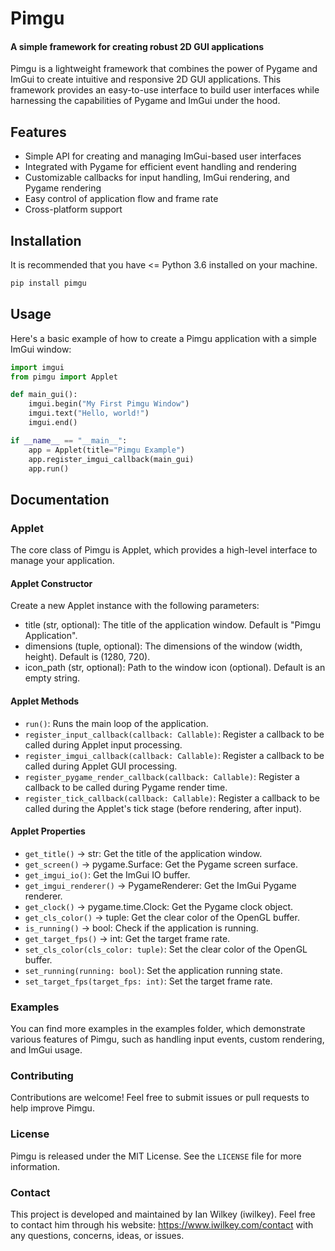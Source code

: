 # Pimgu
#### A simple framework for creating robust 2D GUI applications

Pimgu is a lightweight framework that combines the power of Pygame and ImGui to create intuitive and responsive 2D GUI applications. This framework provides an easy-to-use interface to build user interfaces while harnessing the capabilities of Pygame and ImGui under the hood.

## Features

- Simple API for creating and managing ImGui-based user interfaces
- Integrated with Pygame for efficient event handling and rendering
- Customizable callbacks for input handling, ImGui rendering, and Pygame rendering
- Easy control of application flow and frame rate
- Cross-platform support

## Installation

It is recommended that you have <= Python 3.6 installed on your machine.

``` bash
pip install pimgu
```

## Usage

Here's a basic example of how to create a Pimgu application with a simple ImGui window:

``` python
import imgui
from pimgu import Applet

def main_gui():
    imgui.begin("My First Pimgu Window")
    imgui.text("Hello, world!")
    imgui.end()

if __name__ == "__main__":
    app = Applet(title="Pimgu Example")
    app.register_imgui_callback(main_gui)
    app.run()
```

## Documentation

### Applet

The core class of Pimgu is Applet, which provides a high-level interface to manage your application.

#### Applet Constructor

Create a new Applet instance with the following parameters:

- title (str, optional): The title of the application window. Default is "Pimgu Application".
- dimensions (tuple, optional): The dimensions of the window (width, height). Default is (1280, 720).
- icon_path (str, optional): Path to the window icon (optional). Default is an empty string.

#### Applet Methods

- `run()`: Runs the main loop of the application.
- `register_input_callback(callback: Callable)`: Register a callback to be called during Applet input processing.
- `register_imgui_callback(callback: Callable)`: Register a callback to be called during Applet GUI processing.
- `register_pygame_render_callback(callback: Callable)`: Register a callback to be called during Pygame render time.
- `register_tick_callback(callback: Callable)`: Register a callback to be called during the Applet's tick stage (before rendering, after input).

#### Applet Properties

- `get_title()` -> str: Get the title of the application window.
- `get_screen()` -> pygame.Surface: Get the Pygame screen surface.
- `get_imgui_io()`: Get the ImGui IO buffer.
- `get_imgui_renderer()` -> PygameRenderer: Get the ImGui Pygame renderer.
- `get_clock()` -> pygame.time.Clock: Get the Pygame clock object.
- `get_cls_color()` -> tuple: Get the clear color of the OpenGL buffer.
- `is_running()` -> bool: Check if the application is running.
- `get_target_fps()` -> int: Get the target frame rate.
- `set_cls_color(cls_color: tuple)`: Set the clear color of the OpenGL buffer.
- `set_running(running: bool)`: Set the application running state.
- `set_target_fps(target_fps: int)`: Set the target frame rate.

### Examples

You can find more examples in the examples folder, which demonstrate various features of Pimgu, such as handling input events, custom rendering, and ImGui usage.

### Contributing

Contributions are welcome! Feel free to submit issues or pull requests to help improve Pimgu.

### License

Pimgu is released under the MIT License. See the `LICENSE` file for more information.

### Contact

This project is developed and maintained by Ian Wilkey (iwilkey). Feel free to contact him through his website: https://www.iwilkey.com/contact with any questions, concerns, ideas, or issues.